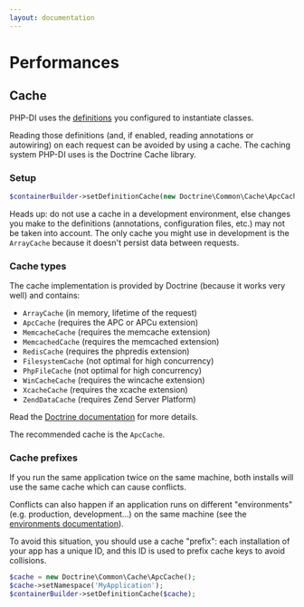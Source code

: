 ```yaml
---
layout: documentation
---
```


# Performances

## Cache

PHP-DI uses the [definitions](definition.md) you configured to instantiate classes.

Reading those definitions (and, if enabled, reading annotations or autowiring) on each request can be avoided by using a cache. The caching system PHP-DI uses is the Doctrine Cache library.

### Setup

```php
$containerBuilder->setDefinitionCache(new Doctrine\Common\Cache\ApcCache());
```

Heads up: do not use a cache in a development environment, else changes you make to the definitions (annotations, configuration files, etc.) may not be taken into account.
The only cache you might use in development is the `ArrayCache` because it doesn't persist data between requests.

### Cache types

The cache implementation is provided by Doctrine (because it works very well) and contains:

- `ArrayCache` (in memory, lifetime of the request)
- `ApcCache` (requires the APC or APCu extension)
- `MemcacheCache` (requires the memcache extension)
- `MemcachedCache` (requires the memcached extension)
- `RedisCache` (requires the phpredis extension)
- `FilesystemCache` (not optimal for high concurrency)
- `PhpFileCache` (not optimal for high concurrency)
- `WinCacheCache` (requires the wincache extension)
- `XcacheCache` (requires the xcache extension)
- `ZendDataCache` (requires Zend Server Platform)

Read the [Doctrine documentation](http://docs.doctrine-project.org/projects/doctrine-common/en/latest/reference/caching.html) for more details.

The recommended cache is the `ApcCache`.

### Cache prefixes

If you run the same application twice on the same machine, both installs will use the same cache which can cause conflicts.

Conflicts can also happen if an application runs on different "environments" (e.g. production, development…) on the same machine (see the [environments documentation](environments.md)).

To avoid this situation, you should use a cache "prefix": each installation of your app has a unique ID, and this ID is used to prefix cache keys
to avoid collisions.

```php
$cache = new Doctrine\Common\Cache\ApcCache();
$cache->setNamespace('MyApplication');
$containerBuilder->setDefinitionCache($cache);
```
